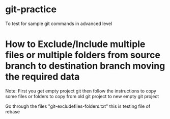 # git-practice
To test for sample git commands in advanced level


# How to Exclude/Include multiple files or multiple folders from source branch to destination branch moving the required data

Note: First you get empty project git then follow the instructions to copy some files or folders to copy from old git project to new empty git project

Go through the files "git-excludefiles-folders.txt"
this is testing file of rebase

